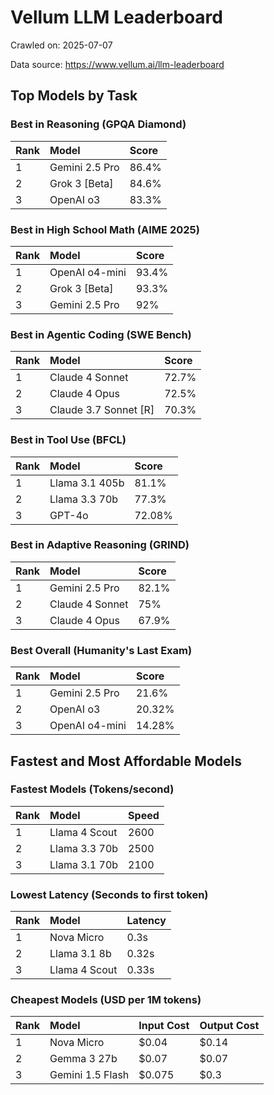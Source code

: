 # Vellum LLM Leaderboard

Crawled on: 2025-07-07

Data source: https://www.vellum.ai/llm-leaderboard

## Top Models by Task

### Best in Reasoning (GPQA Diamond)

| Rank | Model | Score |
| :--- | :--- | :--- |
| 1 | Gemini 2.5 Pro | 86.4% |
| 2 | Grok 3 [Beta] | 84.6% |
| 3 | OpenAI o3 | 83.3% |

### Best in High School Math (AIME 2025)

| Rank | Model | Score |
| :--- | :--- | :--- |
| 1 | OpenAI o4-mini | 93.4% |
| 2 | Grok 3 [Beta] | 93.3% |
| 3 | Gemini 2.5 Pro | 92% |

### Best in Agentic Coding (SWE Bench)

| Rank | Model | Score |
| :--- | :--- | :--- |
| 1 | Claude 4 Sonnet | 72.7% |
| 2 | Claude 4 Opus | 72.5% |
| 3 | Claude 3.7 Sonnet [R] | 70.3% |

### Best in Tool Use (BFCL)

| Rank | Model | Score |
| :--- | :--- | :--- |
| 1 | Llama 3.1 405b | 81.1% |
| 2 | Llama 3.3 70b | 77.3% |
| 3 | GPT-4o | 72.08% |

### Best in Adaptive Reasoning (GRIND)

| Rank | Model | Score |
| :--- | :--- | :--- |
| 1 | Gemini 2.5 Pro | 82.1% |
| 2 | Claude 4 Sonnet | 75% |
| 3 | Claude 4 Opus | 67.9% |

### Best Overall (Humanity's Last Exam)

| Rank | Model | Score |
| :--- | :--- | :--- |
| 1 | Gemini 2.5 Pro | 21.6% |
| 2 | OpenAI o3 | 20.32% |
| 3 | OpenAI o4-mini | 14.28% |

## Fastest and Most Affordable Models

### Fastest Models (Tokens/second)

| Rank | Model | Speed |
| :--- | :--- | :--- |
| 1 | Llama 4 Scout | 2600 |
| 2 | Llama 3.3 70b | 2500 |
| 3 | Llama 3.1 70b | 2100 |

### Lowest Latency (Seconds to first token)

| Rank | Model | Latency |
| :--- | :--- | :--- |
| 1 | Nova Micro | 0.3s |
| 2 | Llama 3.1 8b | 0.32s |
| 3 | Llama 4 Scout | 0.33s |

### Cheapest Models (USD per 1M tokens)

| Rank | Model | Input Cost | Output Cost |
| :--- | :--- | :--- | :--- |
| 1 | Nova Micro | $0.04 | $0.14 |
| 2 | Gemma 3 27b | $0.07 | $0.07 |
| 3 | Gemini 1.5 Flash | $0.075 | $0.3 |
